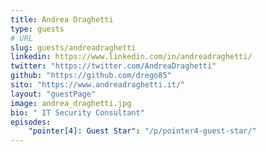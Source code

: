 ```yaml
---
title: Andrea Draghetti
type: guests
# URL
slug: guests/andreadraghetti
linkedin: https://www.linkedin.com/in/andreadraghetti/
twitter: "https://twitter.com/AndreaDraghetti"
github: "https://github.com/drego85"
sito: "https://www.andreadraghetti.it/"
layout: "guestPage"
image: andrea_draghetti.jpg
bio: " IT Security Consultant"
episodes: 
    "pointer[4]: Guest Star": "/p/pointer4-guest-star/"
---
```


